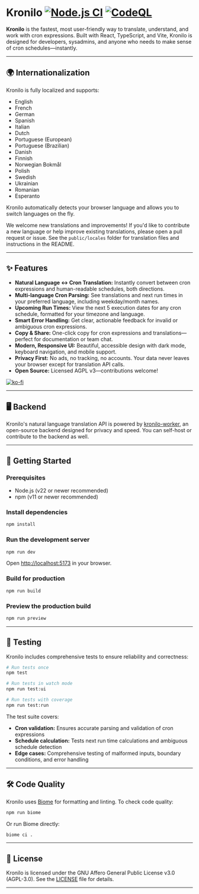 # Kronilo [![Node.js CI](https://github.com/mooship/kronilo/actions/workflows/node.js.yml/badge.svg)](https://github.com/mooship/kronilo/actions/workflows/node.js.yml) [![CodeQL](https://github.com/mooship/kronilo/actions/workflows/github-code-scanning/codeql/badge.svg)](https://github.com/mooship/kronilo/actions/workflows/github-code-scanning/codeql)

**Kronilo** is the fastest, most user-friendly way to translate, understand, and work with cron expressions. Built with React, TypeScript, and Vite, Kronilo is designed for developers, sysadmins, and anyone who needs to make sense of cron schedules—instantly.

---


## 🌍 Internationalization

Kronilo is fully localized and supports:

- English
- French
- German
- Spanish
- Italian
- Dutch
- Portuguese (European)
- Portuguese (Brazilian)
- Danish
- Finnish
- Norwegian Bokmål
- Polish
- Swedish
- Ukrainian
- Romanian
- Esperanto

Kronilo automatically detects your browser language and allows you to switch languages on the fly.

We welcome new translations and improvements! If you'd like to contribute a new language or help improve existing translations, please open a pull request or issue. See the `public/locales` folder for translation files and instructions in the README.

---

## ✨ Features

- **Natural Language ↔ Cron Translation:** Instantly convert between cron expressions and human-readable schedules, both directions.
- **Multi-language Cron Parsing:** See translations and next run times in your preferred language, including weekday/month names.
- **Upcoming Run Times:** View the next 5 execution dates for any cron schedule, formatted for your timezone and language.
- **Smart Error Handling:** Get clear, actionable feedback for invalid or ambiguous cron expressions.
- **Copy & Share:** One-click copy for cron expressions and translations—perfect for documentation or team chat.
- **Modern, Responsive UI:** Beautiful, accessible design with dark mode, keyboard navigation, and mobile support.
- **Privacy First:** No ads, no tracking, no accounts. Your data never leaves your browser except for translation API calls.
- **Open Source:** Licensed AGPL v3—contributions welcome!

[![ko-fi](https://ko-fi.com/img/githubbutton_sm.svg)](https://ko-fi.com/T6T31HRCAR)

---

## 🖥️ Backend

Kronilo's natural language translation API is powered by [kronilo-worker](https://github.com/mooship/kronilo-worker), an open-source backend designed for privacy and speed. You can self-host or contribute to the backend as well.

---

## 🚀 Getting Started

### Prerequisites

- Node.js (v22 or newer recommended)
- npm (v11 or newer recommended)

### Install dependencies

```sh
npm install
```

### Run the development server

```sh
npm run dev
```

Open [http://localhost:5173](http://localhost:5173) in your browser.

### Build for production

```sh
npm run build
```

### Preview the production build

```sh
npm run preview
```

---

## 🧪 Testing

Kronilo includes comprehensive tests to ensure reliability and correctness:

```sh
# Run tests once
npm test

# Run tests in watch mode
npm run test:ui

# Run tests with coverage
npm run test:run
```

The test suite covers:
- **Cron validation:** Ensures accurate parsing and validation of cron expressions
- **Schedule calculation:** Tests next run time calculations and ambiguous schedule detection
- **Edge cases:** Comprehensive testing of malformed inputs, boundary conditions, and error handling

---

## 🛠️ Code Quality

Kronilo uses [Biome](https://biomejs.dev/) for formatting and linting. To check code quality:

```sh
npm run biome
```

Or run Biome directly:

```sh
biome ci .
```

---

## 📄 License

Kronilo is licensed under the GNU Affero General Public License v3.0 (AGPL-3.0). See the [LICENSE](LICENSE) file for details.

---

